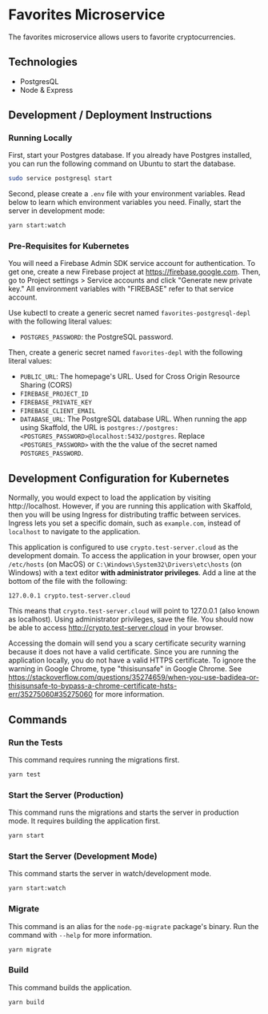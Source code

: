 # Favorites Microservice

The favorites microservice allows users to favorite cryptocurrencies.

## Technologies

- PostgresQL
- Node & Express

## Development / Deployment Instructions

### Running Locally

First, start your Postgres database. If you already have Postgres installed, you can run the following command on Ubuntu to start the database.

```bash
sudo service postgresql start
```

Second, please create a `.env` file with your environment variables. Read below to learn which environment variables you need. Finally, start the server in development mode:

```bash
yarn start:watch
```

### Pre-Requisites for Kubernetes

You will need a Firebase Admin SDK service account for authentication. To get one, create a new Firebase project at https://firebase.google.com. Then, go to Project settings > Service accounts and click "Generate new private key." All environment variables with "FIREBASE" refer to that service account.

Use kubectl to create a generic secret named `favorites-postgresql-depl` with the following literal values:

- `POSTGRES_PASSWORD`: the PostgreSQL password.

Then, create a generic secret named `favorites-depl` with the following literal values:

- `PUBLIC_URL`: The homepage's URL. Used for Cross Origin Resource Sharing (CORS)
- `FIREBASE_PROJECT_ID`
- `FIREBASE_PRIVATE_KEY`
- `FIREBASE_CLIENT_EMAIL`
- `DATABASE_URL`: The PostgreSQL database URL. When running the app using Skaffold, the URL is `postgres://postgres:<POSTGRES_PASSWORD>@localhost:5432/postgres`. Replace `<POSTGRES_PASSWORD>` with the the value of the secret named `POSTGRES_PASSWORD`.

## Development Configuration for Kubernetes

Normally, you would expect to load the application by visiting http://localhost. However, if you are running this application with Skaffold, then you will be using Ingress for distributing traffic between services. Ingress lets you set a specific domain, such as `example.com`, instead of `localhost` to navigate to the application.

This application is configured to use `crypto.test-server.cloud` as the development domain. To access the application in your browser, open your `/etc/hosts` (on MacOS) or `C:\Windows\System32\Drivers\etc\hosts` (on Windows) with a text editor **with administrator privileges**. Add a line at the bottom of the file with the following:

```
127.0.0.1 crypto.test-server.cloud
```

This means that `crypto.test-server.cloud` will point to 127.0.0.1 (also known as localhost). Using administrator privileges, save the file. You should now be able to access http://crypto.test-server.cloud in your browser.

Accessing the domain will send you a scary certificate security warning because it does not have a valid certificate. Since you are running the application locally, you do not have a valid HTTPS certificate. To ignore the warning in Google Chrome, type "thisisunsafe" in Google Chrome. See https://stackoverflow.com/questions/35274659/when-you-use-badidea-or-thisisunsafe-to-bypass-a-chrome-certificate-hsts-err/35275060#35275060 for more information.

## Commands

### Run the Tests

This command requires running the migrations first.

```bash
yarn test
```

### Start the Server (Production)

This command runs the migrations and starts the server in production mode. It requires building the application first.

```bash
yarn start
```

### Start the Server (Development Mode)

This command starts the server in watch/development mode.

```bash
yarn start:watch
```

### Migrate

This command is an alias for the `node-pg-migrate` package's binary. Run the command with `--help` for more information.

```bash
yarn migrate
```

### Build

This command builds the application.

```bash
yarn build
```
